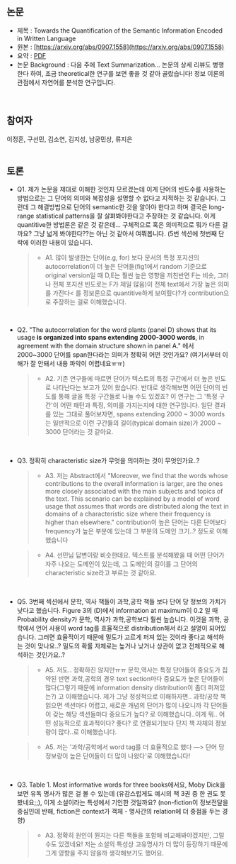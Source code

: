 ## 논문
- 제목 : Towards the Quantification of the Semantic Information Encoded in Written Language
- 원본 : [https://arxiv.org/abs/0907.1558](https://arxiv.org/abs/0907.1558)
- 요약 : [PDF](https://wholmesian.tistory.com/6)
- 논문 Background : 다음 주에 Text Summarization... 논문의 상세 리뷰도 병행한다 하여, 조금 theoretical한 연구를 보면 좋을 것 같아 골랐습니다!
정보 이론의 관점에서 자연어를 분석한 연구입니다.
<br>


## 참여자
이정훈, 구선민, 김소연, 김지성, 남궁민상, 류지은
<br><br>


## 토론
- Q1. 제가 논문을 제대로 이해한 것인지 모르겠는데 이게 단어의 빈도수를 사용하는 방법으로는 그 단어의 의미와 복잡성을 설명할 수 없다고 지적하는 것 같습니다. 그런데 그 해결방법으로 단어의 semantic한 것을 알아야 한다고 하며 결국은 long-range statistical patterns을 잘 살펴봐야한다고 주장하는 것 같습니다. 이게 quantitive한 방법론은 같은 것 같은데... 구체적으로 혹은 의미적으로 뭐가 다른 걸까요? 그냥 넓게 봐야한다??는 아닌 것 같아서 여쭤봅니다. (5번 섹션에 첫번째 단락에 이러한 내용이 있습니다.

  >- A1. 많이 발생한는 단어(e.g, for) 보다 문서의 특정 포지션의 autocorrelation이 더 높은 단어들(fig1에서 random 기준으로 original version일 때 D,E는 훨씬 높은 영향을 끼친반면 F는 비슷, 그러나 전체 포지션 빈도로는 F가 제일 많음)이 전체 text에서 가장 높은 의미를 가진다< 를 정보론으로 quantitive하게 보여줬다?가 contribution으로 주장하는 걸로 이해했습니다.

<br>

- Q2. "The autocorrelation for the word plants (panel D) shows that its usage **is organized into spans extending 2000-3000 words**, in agreement with the domain structure shown in panel A." 에서 2000~3000 단어를 span한다라는 의미가 정확히 어떤 것인가요? (여기서부터 이해가 잘 안돼서 내용 파악이 어렵네요ㅠㅠ)

  >- A2. 기존 연구들에 따르면 단어가 텍스트의 특정 구간에서 더 높은 빈도로 나타난다는 보고가 있어 왔습니다. 반대로 생각해보면 어떤 단어의 빈도를 통해 글을 특정 구간들로 나눌 수도 있겠죠? 
  > 이 연구는 그 '특정 구간'이 어떤 패턴과 특징, 의미를 가지는지에 대한 연구입니다. 
  > 일단 결과를 있는 그대로 풀어보자면, spans extending 2000 ~ 3000 words는 일반적으로 이런 구간들의 길이(typical domain size)가 2000 ~ 3000 단어라는 것 같아요.

<br>

- Q3. 정확히 characteristic size가 무엇을 의미하는 것이 무엇인가요..?

  >- A3. 저는 Abstract에서 "Moreover, we find that the words whose contributions to the overall information is larger, are the ones more closely associated with the main subjects and topics of the text. This scenario can be explained by a model of word usage that assumes that words are distributed along the text in domains of a characteristic size where their frequency is higher than elsewhere." contribution이 높은 단어는 다른 단어보다 frequency가 높은 부분에 있는데 그 부분의 도메인 크기..? 정도로 이해했습니다

  >- A4. 선민님 답변이랑 비슷한데요. 텍스트를 분석해봤을 때 어떤 단어가 자주 나오는 도메인이 있는데, 그 도메인의 길이를 그 단어의 characteristic size라고 부르는 것 같아요.

<br>

- Q5. 3번째 섹션에서 문학, 역사 책들이 과학,공학 책들 보다 단어 당 정보의 가치가 낮다고 했습니다. Figure 3의 (D)에서 information at maximum이 0.2 일 때 Probability density가 문학, 역사가 과학,공학보다 훨씬 높습니다. 이것을 과학, 공학에서 언어 사용이 word tag를 효율적으로 distribution해서 라고 설명이 되어있습니다. 
그러면 효율적이기 때문에 밀도가 고르게 퍼져 있는 것이라 좋다고 해석하는 것이 맞나요..? 밀도의 확률 자체로는 높거나 낮거나 상관이 없고 전체적으로 해석하는 것인가요..?

  >- A5. 저도.. 정확하진 않지만ㅠㅠ 문학,역사는 특정 단어들이 중요도가 집약된 반면 과학,공학의 경우 text section마다 중요도가 높은 단어들이 많다(그렇기 때문에 information density distribution이 좀더 퍼져있는?) 고 이해했습니다. 제가 그냥 정성적으로 이해하자면.. 과학/공학 책 읽으면 섹션마다 어렵고, 새로운 개념의 단어가 많이 나오니까 각 단어들이 갖는 해당 섹션들마다 중요도가 높다? 로 이해했습니다..이게 뭐.. 어떤 성능적으로 효과적이다? 좋다? 로 연결되기보다 단지 책 자체의 정보량이 많다..로 이해했습니다.

  >- A5. 저는 '과학/공학에서 word tag를 더 효율적으로 했다 —> 단어 당 정보량이 높은 단어들이 더 많이 나왔다'로 이해했습니다!

<br>

- Q3. Table 1. Most informative words for three books에서요, Moby Dick을 보면 유독 명사가 많은 걸 볼 수 있는데 (유감스럽게도 예시의 책 3권 중 한 권도 못봤네요;;), 이게 소설이라는 특성에서 기인한 것일까요? (non-fiction이 정보전달을 중심인데 반해, fiction은 context가 객체 - 명사간의 relation에 더 중점을 두는 경향)

  >- A3. 정확히 원인이 뭔지는 다른 책들을 포함해 비교해봐야겠지만, 그럴 수도 있겠네요! 저는 소설의 특성상 고유명사가 더 많이 등장하기 때문에 그게 영향을 주지 않을까 생각해보기도 했어요.

<br>
